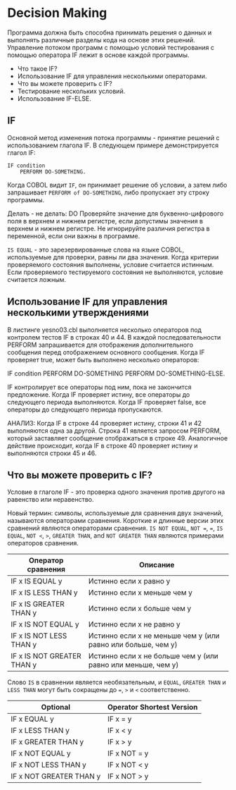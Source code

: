 # Decision Making

Программа должна быть способна принимать решения о данных и выполнять различные разделы кода на основе этих решений. Управление потоком программ с помощью условий тестирования с помощью оператора IF лежит в основе каждой программы.

* Что такое IF?
* Использование IF для управления несколькими операторами.
* Что вы можете проверить с IF?
* Тестирование нескольких условий. 
* Использование IF-ELSE. 

## IF
Основной метод изменения потока программы - принятие решений с использованием глагола IF. В следующем примере демонстрируется глагол IF:
```
IF condition
    PERFORM DO-SOMETHING.
```

Когда COBOL видит `IF`, он принимает решение об условии, а затем либо запрашивает `PERFORM of DO-SOMETHING`, либо пропускает эту строку программы.

Делать - не делать: DO Проверяйте значение для буквенно-цифрового поля в верхнем и нижнем регистре, если допустимы значения в верхнем и нижнем регистре. Не игнорируйте различия регистра в переменной, если они важны в программе.

`IS EQUAL` - это зарезервированные слова на языке COBOL, используемые для проверки, равны ли два значения.
Когда критерии проверяемого состояния выполнены, условие считается истинным. Если проверяемого тестируемого состояния не выполняются, условие считается ложным.

## Использование IF для управления несколькими утверждениями

В листинге yesno03.cbl выполняется несколько операторов под контролем тестов IF в строках 40 и 44. В каждой последовательности PERFORM запрашивается для отображения дополнительного сообщения перед отображением основного сообщения. Когда IF проверяет true, может быть выполнено несколько операторов:

IF condition
    PERFORM DO-SOMETHING
    PERFORM DO-SOMETHING-ELSE.

IF контролирует все операторы под ним, пока не закончится предложение. Когда IF проверяет истину, все операторы до следующего периода выполняются. Когда IF проверяет false, все операторы до следующего периода пропускаются.

АНАЛИЗ: Когда IF в строке 44 проверяет истину, строки 41 и 42 выполняются одна за другой. Строка 41 является запросом PERFORM, который заставляет сообщение отображаться в строке 49. Аналогичное действие происходит, когда IF в строке 40 проверяет истину и выполняются строки 45 и 46.

## Что вы можете проверить с IF?
Условие в глаголе IF - это проверка одного значения против другого на равенство или неравенство.

Новый термин: символы, используемые для сравнения двух значений, называются операторами сравнения. Короткие и длинные версии этих сравнений являются операторами сравнения. `IS NOT EQUAL`, `NOT =`, `=`, `IS EQUAL`, `NOT <`, `>`, `GREATER THAN`, and `NOT GREATER THAN` являются примерами операторов сравнения.

| Оператор сравнения              | Описание                                                     |
| ------------------------------- | ------------------------------------------------------------ |
| IF x IS EQUAL y                 | Истинно если x равно y                                       |
| IF x IS LESS THAN y             | Истинно если x меньше чем y                                  |
| IF x IS GREATER THAN y          | Истинно если x больше чем y                                  |
| IF x IS NOT EQUAL y             | Истинно если x не равно y                                    |
| IF x IS NOT LESS THAN y         | Истинно если x не меньше чем y (или равно или больше, чем y) |
| IF x IS NOT GREATER THAN y      | Истинно если x не больше чем y (или равно или меньше, чем y) |

Слово `IS` в сравнении является необязательным, и `EQUAL`, `GREATER THAN` и `LESS THAN` могут быть сокращены до `=`, `>` и `<` соответственно.

|Optional                |Operator Shortest Version|
|------------------------|-------------------------|
|IF x EQUAL y            |IF x = y                 |
|IF x LESS THAN y        |IF x < y                 |
|IF x GREATER THAN y     |IF x > y                 |
|IF x NOT EQUAL y        |IF x NOT = y             |
|IF x NOT LESS THAN y    |IF x NOT < y             |
|IF x NOT GREATER THAN y |IF x NOT > y             |
